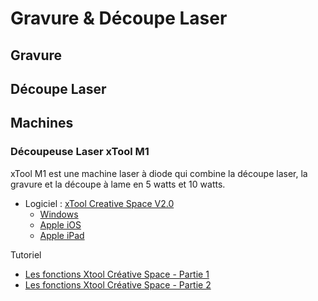 # Gravure & Découpe Laser

## Gravure 


## Découpe Laser

## Machines

### Découpeuse Laser xTool M1

xTool M1 est une machine laser à diode qui combine la découpe laser, la gravure et la découpe à lame en 5 watts et 10 watts.

* Logiciel : [xTool Creative Space V2.0](https://fr.xtool.com/pages/logiciel)
  * [Windows](https://storage-us.xtool.com/resource/efficacy/xcs/production/packages/15/d6e1a9b2-02d8-4bbc-a77e-27d162aa4ec2/xTool%20Creative%20Space-1.7.8-2023-11-27-17-46-35.exe)
  * [Apple iOS](https://apps.apple.com/fr/app/xtool-creative-space-mobile/id1660493316?l=en-GB)
  * [Apple iPad](https://apps.apple.com/us/app/xtool-creative-space/id6444333763)

Tutoriel
* [Les fonctions Xtool Créative Space - Partie 1](https://www.youtube.com/watch?v=TTp9K6d-AJo)
* [Les fonctions Xtool Créative Space - Partie 2](https://youtu.be/vFicuJvag5g?si=CnCYhiK7pi2iRziM)
